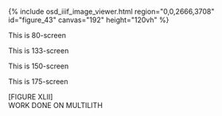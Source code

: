 {% include osd_iiif_image_viewer.html region="0,0,2666,3708" id="figure_43" canvas="192" height="120vh" %}

This is 80-screen 

This is 133-screen 

This is 150-screen

This is 175-screen

\[FIGURE XLII\]  
WORK DONE ON MULTILITH

